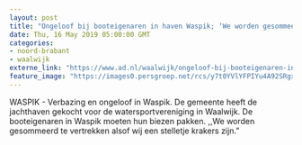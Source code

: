 ```yaml
---
layout: post
title: "Ongeloof bij booteigenaren in haven Waspik; ‘We worden gesommeerd te vertrekken’"
date: Thu, 16 May 2019 05:00:00 GMT
categories: 
- noord-brabant 
- waalwijk 
externe_link: "https://www.ad.nl/waalwijk/ongeloof-bij-booteigenaren-in-haven-waspik-we-worden-gesommeerd-te-vertrekken~a8492621/"
feature_image: "https://images0.persgroep.net/rcs/y7t0YVlYFPIYu4A92SRgxBNJn6w/diocontent/148241367/_fitwidth/400/?appId=21791a8992982cd8da851550a453bd7f&quality=0.7"
---
```


WASPIK - Verbazing en ongeloof in Waspik. De gemeente heeft de jachthaven gekocht voor de watersportvereniging in Waalwijk. De booteigenaren in Waspik moeten hun biezen pakken. ,,We worden gesommeerd te vertrekken alsof wij een stelletje krakers zijn.”
